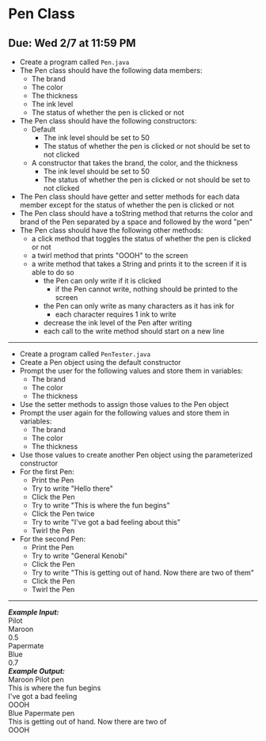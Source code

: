 # Pen Class

## Due: Wed 2/7 at 11:59 PM

- Create a program called `Pen.java`
- The Pen class should have the following data members:
  - The brand
  - The color
  - The thickness
  - The ink level
  - The status of whether the pen is clicked or not
- The Pen class should have the following constructors:
  - Default
    - The ink level should be set to 50
    - The status of whether the pen is clicked or not should be set to not clicked
  - A constructor that takes the brand, the color, and the thickness
    - The ink level should be set to 50
    - The status of whether the pen is clicked or not should be set to not clicked
- The Pen class should have getter and setter methods for each data member except for the status of whether the pen is clicked or not
- The Pen class should have a toString method that returns the color and brand of the Pen separated by a space and followed by the word "pen"
- The Pen class should have the following other methods:
  - a click method that toggles the status of whether the pen is clicked or not
  - a twirl method that prints "OOOH" to the screen
  - a write method that takes a String and prints it to the screen if it is able to do so
    - the Pen can only write if it is clicked
      - if the Pen cannot write, nothing should be printed to the screen
    - the Pen can only write as many characters as it has ink for
      - each character requires 1 ink to write
    - decrease the ink level of the Pen after writing
    - each call to the write method should start on a new line
- - - -
- Create a program called `PenTester.java`
- Create a Pen object using the default constructor
- Prompt the user for the following values and store them in variables:
  - The brand
  - The color
  - The thickness
- Use the setter methods to assign those values to the Pen object
- Prompt the user again for the following values and store them in variables:
  - The brand
  - The color
  - The thickness
- Use those values to create another Pen object using the parameterized constructor
- For the first Pen:
  - Print the Pen
  - Try to write "Hello there"
  - Click the Pen
  - Try to write "This is where the fun begins"
  - Click the Pen twice
  - Try to write "I've got a bad feeling about this"
  - Twirl the Pen
- For the second Pen:
  - Print the Pen
  - Try to write "General Kenobi"
  - Click the Pen
  - Try to write "This is getting out of hand. Now there are two of them"
  - Click the Pen
  - Twirl the Pen
- - - -
***Example Input:***\
Pilot\
Maroon\
0.5\
Papermate\
Blue\
0.7\
***Example Output:***\
Maroon Pilot pen\
This is where the fun begins\
I've got a bad feeling\
OOOH\
Blue Papermate pen\
This is getting out of hand. Now there are two of \
OOOH
